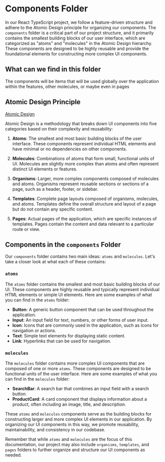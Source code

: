 # Components Folder

In our React TypeScript project, we follow a feature-driven structure and adhere to the Atomic Design principle for organizing our components. The `components` folder is a critical part of our project structure, and it primarily contains the smallest building blocks of our user interface, which are categorized as "atoms" and "molecules" in the Atomic Design hierarchy. These components are designed to be highly reusable and provide the foundational elements for constructing more complex UI components.

## What can we find in this folder
The components will be items that will be used globally over the application within the features, other molecules, or maybe even in pages

## Atomic Design Principle
[Atomic Design](https://bradfrost.com/blog/post/atomic-web-design/)

Atomic Design is a methodology that breaks down UI components into five categories based on their complexity and reusability:

1. **Atoms**: The smallest and most basic building blocks of the user interface. These components represent individual HTML elements and have minimal or no dependencies on other components.

2. **Molecules**: Combinations of atoms that form small, functional units of UI. Molecules are slightly more complex than atoms and often represent distinct UI elements or features.

3. **Organisms**: Larger, more complex components composed of molecules and atoms. Organisms represent reusable sections or sections of a page, such as a header, footer, or sidebar.

4. **Templates**: Complete page layouts composed of organisms, molecules, and atoms. Templates define the overall structure and layout of a page but do not contain any specific content.

5. **Pages**: Actual pages of the application, which are specific instances of templates. Pages contain the content and data relevant to a particular route or view.

## Components in the `components` Folder

Our `components` folder contains two main ideas: `atoms` and `molecules`. Let's take a closer look at what each of these contains:

### `atoms`

The `atoms` folder contains the smallest and most basic building blocks of our UI. These components are highly reusable and typically represent individual HTML elements or simple UI elements. Here are some examples of what you can find in the `atoms` folder:

- **Button**: A generic button component that can be used throughout the application.
- **Input**: An input field for text, numbers, or other forms of user input.
- **Icon**: Icons that are commonly used in the application, such as icons for navigation or actions.
- **Text**: Simple text elements for displaying static content.
- **Link**: Hyperlinks that can be used for navigation.

### `molecules`

The `molecules` folder contains more complex UI components that are composed of one or more `atoms`. These components are designed to be functional units of the user interface. Here are some examples of what you can find in the `molecules` folder:

- **SearchBar**: A search bar that combines an input field with a search button.
- **ProductCard**: A card component that displays information about a product, often including an image, title, and description.

These `atoms` and `molecules` components serve as the building blocks for constructing larger and more complex UI elements in our application. By organizing our UI components in this way, we promote reusability, maintainability, and consistency in our codebase.

Remember that while `atoms` and `molecules` are the focus of this documentation, our project may also include `organisms`, `templates`, and `pages` folders to further organize and structure our UI components as needed.
